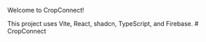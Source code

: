 Welcome to CropConnect!

This project uses Vite, React, shadcn, TypeScript, and Firebase.
#   C r o p C o n n e c t  
 